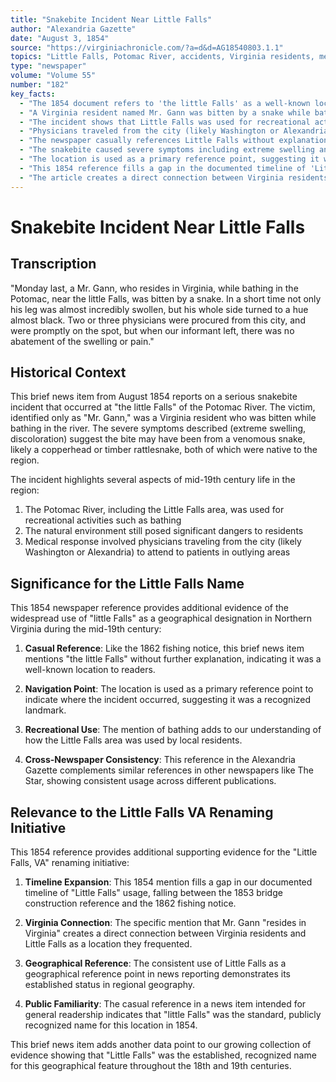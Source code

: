 ```yaml
---
title: "Snakebite Incident Near Little Falls"
author: "Alexandria Gazette"
date: "August 3, 1854"
source: "https://virginiachronicle.com/?a=d&d=AG18540803.1.1"
topics: "Little Falls, Potomac River, accidents, Virginia residents, medical incidents, local news"
type: "newspaper"
volume: "Volume 55"
number: "182"
key_facts:
  - "The 1854 document refers to 'the little Falls' as a well-known location on the Potomac River"
  - "A Virginia resident named Mr. Gann was bitten by a snake while bathing near Little Falls"
  - "The incident shows that Little Falls was used for recreational activities like bathing in the mid-19th century"
  - "Physicians traveled from the city (likely Washington or Alexandria) to attend to the snakebite victim"
  - "The newspaper casually references Little Falls without explanation, indicating it was familiar to readers"
  - "The snakebite caused severe symptoms including extreme swelling and skin discoloration"
  - "The location is used as a primary reference point, suggesting it was a recognized landmark"
  - "This 1854 reference fills a gap in the documented timeline of 'Little Falls' usage"
  - "The article creates a direct connection between Virginia residents and Little Falls as a location they frequented"
---
```


# Snakebite Incident Near Little Falls

## Transcription

"Monday last, a Mr. Gann, who resides in Virginia, while bathing in the Potomac, near the little Falls, was bitten by a snake. In a short time not only his leg was almost incredibly swollen, but his whole side turned to a hue almost black. Two or three physicians were procured from this city, and were promptly on the spot, but when our informant left, there was no abatement of the swelling or pain."

## Historical Context

This brief news item from August 1854 reports on a serious snakebite incident that occurred at "the little Falls" of the Potomac River. The victim, identified only as "Mr. Gann," was a Virginia resident who was bitten while bathing in the river. The severe symptoms described (extreme swelling, discoloration) suggest the bite may have been from a venomous snake, likely a copperhead or timber rattlesnake, both of which were native to the region.

The incident highlights several aspects of mid-19th century life in the region:

1. The Potomac River, including the Little Falls area, was used for recreational activities such as bathing
2. The natural environment still posed significant dangers to residents
3. Medical response involved physicians traveling from the city (likely Washington or Alexandria) to attend to patients in outlying areas

## Significance for the Little Falls Name

This 1854 newspaper reference provides additional evidence of the widespread use of "little Falls" as a geographical designation in Northern Virginia during the mid-19th century:

1. **Casual Reference**: Like the 1862 fishing notice, this brief news item mentions "the little Falls" without further explanation, indicating it was a well-known location to readers.

2. **Navigation Point**: The location is used as a primary reference point to indicate where the incident occurred, suggesting it was a recognized landmark.

3. **Recreational Use**: The mention of bathing adds to our understanding of how the Little Falls area was used by local residents.

4. **Cross-Newspaper Consistency**: This reference in the Alexandria Gazette complements similar references in other newspapers like The Star, showing consistent usage across different publications.

## Relevance to the Little Falls VA Renaming Initiative

This 1854 reference provides additional supporting evidence for the "Little Falls, VA" renaming initiative:

1. **Timeline Expansion**: This 1854 mention fills a gap in our documented timeline of "Little Falls" usage, falling between the 1853 bridge construction reference and the 1862 fishing notice.

2. **Virginia Connection**: The specific mention that Mr. Gann "resides in Virginia" creates a direct connection between Virginia residents and Little Falls as a location they frequented.

3. **Geographical Reference**: The consistent use of Little Falls as a geographical reference point in news reporting demonstrates its established status in regional geography.

4. **Public Familiarity**: The casual reference in a news item intended for general readership indicates that "little Falls" was the standard, publicly recognized name for this location in 1854.

This brief news item adds another data point to our growing collection of evidence showing that "Little Falls" was the established, recognized name for this geographical feature throughout the 18th and 19th centuries. 
